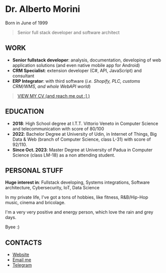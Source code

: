 # Dr. Alberto Morini

Born in June of 1999

> Senior full stack developer and software architect


## WORK


- **Senior fullstack developer**: analysis, documentation, developing of web application solutions (and
even native mobile app for Android)
- **CRM Specialist**: extension developer (C#, API, JavaScript) and consultant
- **ERP Integrator**: with third software (*i.e. Shopify, PLC, customs CRM/WMS, and whole WebAPI
world*)

>  <a href='https://albertomorini.github.io/docs/AlbertoMorini_CV.pdf'> VIEW MY CV (and reach me out ;] )</a>

## EDUCATION


- **2018**: High School degree at I.T.T. Vittorio Veneto in Computer Science and telecommunication with
score of 80/100
- **2022**: Bachelor Degree at University of Udin, in Internet of Things, Big Data & Web (branch of Computer
Science, class L-31) with score of 92/110.
- **Since Oct. 2023**: Master Degree at University of Padua in Computer Science (class LM-18) as a non
attending student.

## PERSONAL STUFF

**Huge interest in**: Fullstack developing, Systems integrations, Software architecture, Cybersecurity, IoT,
Data Science

In my private life, I've got a tons of hobbies, like fitness, R&B/Hip-Hop music, cinema and bricolage.

I'm a very very positive and energy person, which love the rain and grey days.

Byee :)


## CONTACTS
- <a href='https://albertomorini.github.io'> Website</a>
- <a href='mailto:99morini@gmail.com'> Email me </a>
- <a href="https://t.me/albertomorini">Telegram</a>
